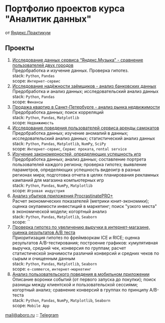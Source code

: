# Портфолио проектов курса "Аналитик данных" 
от [Яндекс.Практикум](https://practicum.yandex.ru/data-analyst/)

## Проекты
1. [Исследование данных сервиса “Яндекс.Музыка” - сравнение пользователей двух городов](/01_research_yandex_music) <br />
   Предобработка и изучение данных. Проверка гипотез.<br />
   stack: `Python`, `Pandas` <br />
   scope: `Интернет-сервис`
2. [Исследование надёжности заёмщиков - анализ банковских данных](/02_assess_reliability_of_bank_borrowers) <br />
   Предобработка и анализ данных; исследовательский анализ данных<br />
   stack: `Python`, `Pandas` <br />
   scope: `Финансы`
3. [Продажа квартир в Санкт-Петербурге - анализ рынка недвижимости](03_research_ads_for_sale_of_apartments)<br />
   Предобработка данных; поиск корреляций<br />
   stack: `Python`, `Pandas`, `Matplotlib` <br />
   scope: `Недвижимость`
4. [Исследование поведения пользователей сервиса аренды самокатов](04_research_behavior_users_of_rental_service) <br />
   Предобработка данных; изучение аномалий в данных; исследовательский анализ данных; статистический анализ данных<br />
   stack: `Python`, `Pandas`, `Matplotlib`, `NumPy`, `SciPy` <br />
   scope: `Интернет-сервис`, `Cервис проката`, `rental service`
5. [Изучение закономерностей, определяющих успешность игр](05_research_videogames_market) <br />
   Предобработка данных; анализ данных; составление портрета пользователей каждого региона; проверка гипотез; выявление параметров, определяющих успешность видеоигр в разных регионах мира; подготовка отчета в целях планирования рекламных кампаний для магазина компьютерных игр<br />
   stack: `Python`, `Pandas`, `NumPy`, `Matplotlib` <br />
   scope: `Игровая индустрия`
6. [Анализ убытков приложения ProcrastinatePRO+](06_analytics_of_customer_acquisition_channels)<br />
   Расчет экономических показателей (метрики юнит-экономики); оценка окупаемости инвестиций в маркетинг; поиск "узкого места" в экономической модели; когортный анализ<br />
   stack: `Python`, `Pandas`, `Matplotlib`, `Seaborn` <br />
   scope: ``
7. [Проверка гипотез по увеличению выручки в интернет-магазине, оценка результатов A/B теста](06_analytics_of_customer_acquisition_channels) <br />
   Приоритизация гипотез по фреймворкам ICE и RICE; оценка результатов A/B-тестирования; построение графиков: кумулятивная выручка, средний чек, конверсия по группам; расчет статистической значимости различий конверсий и средних чеков по сырым и очищенным данным<br />
   stack: `Python`, `Pandas`, `Matplotlib`, `Seaborn` <br />
   scope: `e-commerce`, `интернет-маркетинг`
8. [Анализ пользовательского поведения в мобильном приложении](06_analytics_of_customer_acquisition_channels)<br />
   Описание воронки событий (от первого запуска до покупки); поиск разницы между клиентской и пользовательской сессиями; когортный анализ; сравнение конверсий в группах по принципу A/B-теста <br />
   stack: `Python`, `Pandas`, `NumPy`, `Matplotlib`, `Seaborn`<br />
   scope: `Mobile App`

<span align="center">[mail@aboro.ru](mailto:mail@aboro.ru) :: [Telegram](https://t.me/aboro_net)</span>
